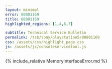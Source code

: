 ```yaml
---
layout: minimal
error: 80801169
title: 80801169
highlighted_regions: [1,4,6,7]

subtitle: Technical Service Bulletin
permalink: /tsb/sony/playstation5/80801169
css: /assets/css/highlight_page.css
js: /assets/js/consoleservicetool.js
---
```


{% include_relative MemoryInterfaceError.md %}
